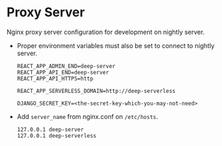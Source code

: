 # Proxy Server

Nginx proxy server configuration for development on nightly server.

- Proper environment variables must also be set to connect to nightly server.
    ```
    REACT_APP_ADMIN_END=deep-server
    REACT_APP_API_END=deep-server
    REACT_APP_API_HTTPS=http

    REACT_APP_SERVERLESS_DOMAIN=http://deep-serverless

    DJANGO_SECRET_KEY=<the-secret-key-which-you-may-not-need>
    ```

- Add `server_name` from nginx.conf on `/etc/hosts`.
    ```
    127.0.0.1 deep-server
    127.0.0.1 deep-serverless
    ```
